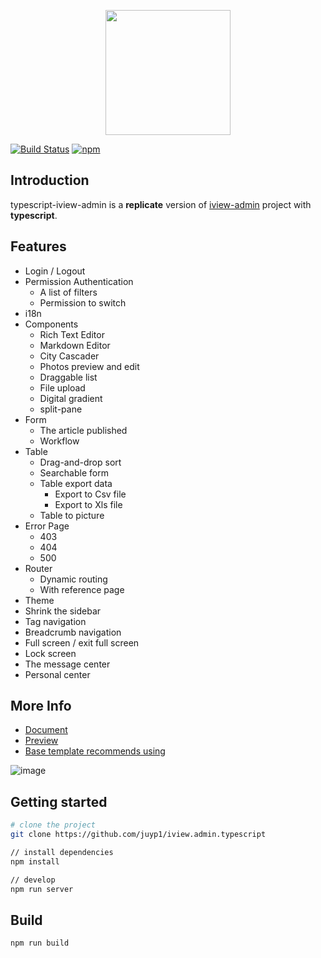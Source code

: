 <p align="center">
    <a href="https://www.iviewui.com">
        <img width="200" src="https://file.iviewui.com/logo-new.svg">
    </a>
</p>

[![Build Status](https://travis-ci.com/dreambo8563/typescript-iview-admin.svg?branch=master)](https://travis-ci.com/dreambo8563/typescript-iview-admin)
[![npm](https://img.shields.io/npm/l/express.svg)]()

## Introduction

typescript-iview-admin is a **replicate** version of [iview-admin](https://github.com/iview/iview-admin) project with **typescript**.

## Features

- Login / Logout
- Permission Authentication
  - A list of filters
  - Permission to switch
- i18n
- Components
  - Rich Text Editor
  - Markdown Editor
  - City Cascader
  - Photos preview and edit
  - Draggable list
  - File upload
  - Digital gradient
  - split-pane
- Form
  - The article published
  - Workflow
- Table
  - Drag-and-drop sort
  - Searchable form
  - Table export data
    - Export to Csv file
    - Export to Xls file
  - Table to picture
- Error Page
  - 403
  - 404
  - 500
- Router
  - Dynamic routing
  - With reference page
- Theme
- Shrink the sidebar
- Tag navigation
- Breadcrumb navigation
- Full screen / exit full screen
- Lock screen
- The message center
- Personal center

## More Info

- [Document](https://lison16.github.io/iview-admin-doc/)
- [Preview](https://admin.iviewui.com/)
- [Base template recommends using](https://github.com/iview/iview-admin/tree/template)

![image](https://file.iviewui.com/admin-dist/admin-preview.png)

## Getting started

```bash
# clone the project
git clone https://github.com/juyp1/iview.admin.typescript

// install dependencies
npm install

// develop
npm run server
```

## Build

```bash
npm run build
```
